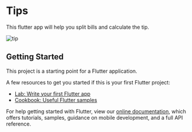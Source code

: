 # Tips
This flutter app will help you split bills and calculate the tip.

![tip](https://user-images.githubusercontent.com/21191226/87147280-f9992600-c2c9-11ea-9bb7-355156463686.PNG)





























## Getting Started

This project is a starting point for a Flutter application.

A few resources to get you started if this is your first Flutter project:

- [Lab: Write your first Flutter app](https://flutter.dev/docs/get-started/codelab)
- [Cookbook: Useful Flutter samples](https://flutter.dev/docs/cookbook)

For help getting started with Flutter, view our
[online documentation](https://flutter.dev/docs), which offers tutorials,
samples, guidance on mobile development, and a full API reference.


